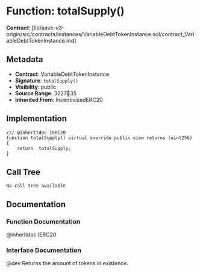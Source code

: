 # Function: totalSupply()

**Contract**: [lib/aave-v3-origin/src/contracts/instances/VariableDebtTokenInstance.sol/contract_VariableDebtTokenInstance.md]

## Metadata

- **Contract**: VariableDebtTokenInstance
- **Signature**: `totalSupply()`
- **Visibility**: public
- **Source Range**: 3227:100:35
- **Inherited From**: IncentivizedERC20

## Implementation

```solidity
/// @inheritdoc IERC20
function totalSupply() virtual override public view returns (uint256) {
    return _totalSupply;
}
```

## Call Tree

```
No call tree available
```

## Documentation

### Function Documentation

@inheritdoc IERC20

### Interface Documentation

 @dev Returns the amount of tokens in existence.
